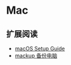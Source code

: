 # Mac

## 扩展阅读

-   [macOS Setup Guide](https://sourabhbajaj.com/mac-setup)
-   [mackup 备份电脑](https://github.com/lra/mackup)
